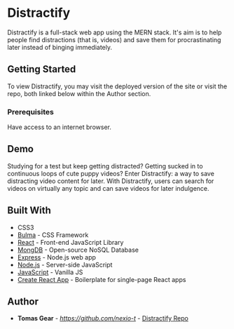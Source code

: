 # Distractify

Distractify is a full-stack web app using the MERN stack. It's aim is to help people find distractions (that is, videos) and save them for procrastinating later instead of binging immediately. 

## Getting Started

To view Distractify, you may visit the deployed version of the site or visit the repo, both linked below within the Author section. 

### Prerequisites

Have access to an internet browser. 

## Demo

Studying for a test but keep getting distracted? Getting sucked in to continuous loops of cute puppy videos? Enter Distractify: a way to save distracting video content for later. With Distractify, users can search for videos on virtually any topic and can save videos for later indulgence. 

## Built With
* CSS3
* [Bulma](https://bulma.io/) - CSS Framework  
* [React](https://reactjs.org/) - Front-end JavaScript Library
* [MongDB](https://www.mongodb.com/) - Open-source NoSQL Database
* [Express](https://getbootstrap.com/) - Node.js web app
* [Node.js](https://getbootstrap.com/) - Server-side JavaScript
* [JavaScript](https://developer.mozilla.org/en-US/docs/Web/JavaScript) - Vanilla JS
* [Create React App](https://github.com/facebook/create-react-app) - Boilerplate for single-page React apps   

## Author

* **Tomas Gear** - *https://github.com/nexio-t* - [Distractify Repo](https://github.com/nexio-t/mern-app)

